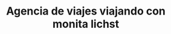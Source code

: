 ---
title: "Agencia de viajes viajando con monita lichst"
url: /lejanias/agencia-de-viajes-viajando-con-monita-lichst/
shop: agencia de viajes
---